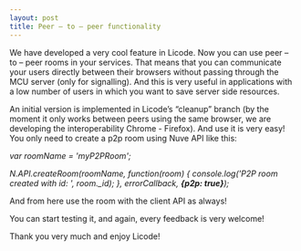 ```yaml
--- 
layout: post 
title: Peer – to – peer functionality
--- 
```


We have developed a very cool feature in Licode. Now you can use peer – to – peer rooms in your services. That means that you can communicate your users directly between their browsers without passing through the MCU server (only for signalling). And this is very useful in applications with a low number of users in which you want to save server side resources. 

An initial version is implemented in Licode’s “cleanup” branch (by the moment it only works between peers using the same browser, we are developing the interoperability Chrome - Firefox). And use it is very easy! You only need to create a p2p room using Nuve API like this:


*var roomName = 'myP2PRoom';*

*N.API.createRoom(roomName, function(room) {*
	*console.log('P2P room created with id: ', room._id);*
*}, errorCallback, **{p2p: true}**);*


And from here use the room with the client API as always!



You can start testing it, and again, every feedback is very welcome!

Thank you very much and enjoy Licode!
